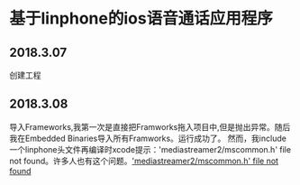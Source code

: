 # 基于linphone的ios语音通话应用程序
## 2018.3.07
创建工程
## 2018.3.08
导入Frameworks,我第一次是直接把Framworks拖入项目中,但是抛出异常。随后我在Embedded Binaries导入所有Framworks。运行成功了。
然而，我include一个linphone头文件再编译时xcode提示：'mediastreamer2/mscommon.h' file not found。许多人也有这个问题。['mediastreamer2/mscommon.h' file not found](https://github.com/BelledonneCommunications/linphone-iphone/issues/311)
